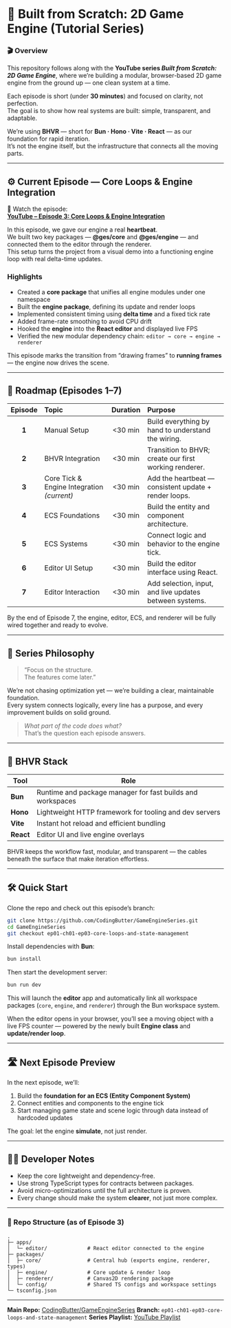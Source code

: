 # 🧩 Built from Scratch: 2D Game Engine (Tutorial Series)

### 🎬 Overview

This repository follows along with the **YouTube series _Built from Scratch: 2D Game Engine_**, where we’re building a modular, browser-based 2D game engine from the ground up — one clean system at a time.

Each episode is short (under **30 minutes**) and focused on clarity, not perfection.  
The goal is to show how real systems are built: simple, transparent, and adaptable.

We’re using **BHVR** — short for **Bun · Hono · Vite · React** — as our foundation for rapid iteration.  
It’s not the engine itself, but the infrastructure that connects all the moving parts.

---

## ⚙️ Current Episode — Core Loops & Engine Integration

🎥 Watch the episode:  
**[YouTube – Episode 3: Core Loops & Engine Integration](https://www.youtube.com/watch?v=oHxFAvvBBtY)**

In this episode, we gave our engine a real **heartbeat**.  
We built two key packages — **@ges/core** and **@ges/engine** — and connected them to the editor through the renderer.  
This setup turns the project from a visual demo into a functioning engine loop with real delta-time updates.

### Highlights

- Created a **core package** that unifies all engine modules under one namespace
- Built the **engine package**, defining its update and render loops
- Implemented consistent timing using **delta time** and a fixed tick rate
- Added frame-rate smoothing to avoid CPU drift
- Hooked the **engine** into the **React editor** and displayed live FPS
- Verified the new modular dependency chain: `editor → core → engine → renderer`

This episode marks the transition from “drawing frames” to **running frames** — the engine now drives the scene.

---

## 🧭 Roadmap (Episodes 1–7)

| Episode | Topic                                      | Duration | Purpose                                                 |
| :-----: | :----------------------------------------- | :------: | :------------------------------------------------------ |
|  **1**  | Manual Setup                               | <30 min  | Build everything by hand to understand the wiring.      |
|  **2**  | BHVR Integration                           | <30 min  | Transition to BHVR; create our first working renderer.  |
|  **3**  | Core Tick & Engine Integration _(current)_ | <30 min  | Add the heartbeat — consistent update + render loops.   |
|  **4**  | ECS Foundations                            | <30 min  | Build the entity and component architecture.            |
|  **5**  | ECS Systems                                | <30 min  | Connect logic and behavior to the engine tick.          |
|  **6**  | Editor UI Setup                            | <30 min  | Build the editor interface using React.                 |
|  **7**  | Editor Interaction                         | <30 min  | Add selection, input, and live updates between systems. |

By the end of Episode 7, the engine, editor, ECS, and renderer will be fully wired together and ready to evolve.

---

## 🧠 Series Philosophy

> “Focus on the structure.  
> The features come later.”

We’re not chasing optimization yet — we’re building a clear, maintainable foundation.  
Every system connects logically, every line has a purpose, and every improvement builds on solid ground.

> _What part of the code does what?_  
> That’s the question each episode answers.

---

## 🧰 BHVR Stack

| Tool      | Role                                                       |
| --------- | ---------------------------------------------------------- |
| **Bun**   | Runtime and package manager for fast builds and workspaces |
| **Hono**  | Lightweight HTTP framework for tooling and dev servers     |
| **Vite**  | Instant hot reload and efficient bundling                  |
| **React** | Editor UI and live engine overlays                         |

BHVR keeps the workflow fast, modular, and transparent — the cables beneath the surface that make iteration effortless.

---

## 🛠️ Quick Start

Clone the repo and check out this episode’s branch:

```bash
git clone https://github.com/CodingButter/GameEngineSeries.git
cd GameEngineSeries
git checkout ep01-ch01-ep03-core-loops-and-state-management
```

Install dependencies with **Bun**:

```bash
bun install
```

Then start the development server:

```bash
bun run dev
```

This will launch the **editor** app and automatically link all workspace packages
(`core`, `engine`, and `renderer`) through the Bun workspace system.

When the editor opens in your browser, you’ll see a moving object with a live FPS counter —
powered by the newly built **Engine class** and **update/render loop**.

---

## 🛣️ Next Episode Preview

In the next episode, we’ll:

1. Build the **foundation for an ECS (Entity Component System)**
2. Connect entities and components to the engine tick
3. Start managing game state and scene logic through data instead of hardcoded updates

The goal: let the engine **simulate**, not just render.

---

## 🧑‍💻 Developer Notes

- Keep the core lightweight and dependency-free.
- Use strong TypeScript types for contracts between packages.
- Avoid micro-optimizations until the full architecture is proven.
- Every change should make the system **clearer**, not just more complex.

---

### 📁 Repo Structure (as of Episode 3)

```
.
├─ apps/
│  └─ editor/             # React editor connected to the engine
├─ packages/
│  ├─ core/               # Central hub (exports engine, renderer, types)
│  ├─ engine/             # Core update & render loop
│  ├─ renderer/           # Canvas2D rendering package
│  └─ config/             # Shared TS configs and workspace settings
└─ tsconfig.json
```

---

**Main Repo:** [CodingButter/GameEngineSeries](https://github.com/CodingButter/GameEngineSeries)
**Branch:** `ep01-ch01-ep03-core-loops-and-state-management`
**Series Playlist:** [YouTube Playlist](https://www.youtube.com/playlist?list=PLX96T4AVTGy66MoIE9zt5HfErYOxFvWlf)
